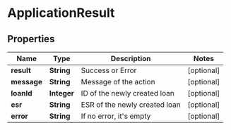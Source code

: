 

# ApplicationResult



## Properties

| Name | Type | Description | Notes |
|------------ | ------------- | ------------- | -------------|
|**result** | **String** | Success or Error |  [optional] |
|**message** | **String** | Message of the action |  [optional] |
|**loanId** | **Integer** | ID of the newly created loan |  [optional] |
|**esr** | **String** | ESR of the newly created loan |  [optional] |
|**error** | **String** | If no error, it&#39;s empty |  [optional] |



